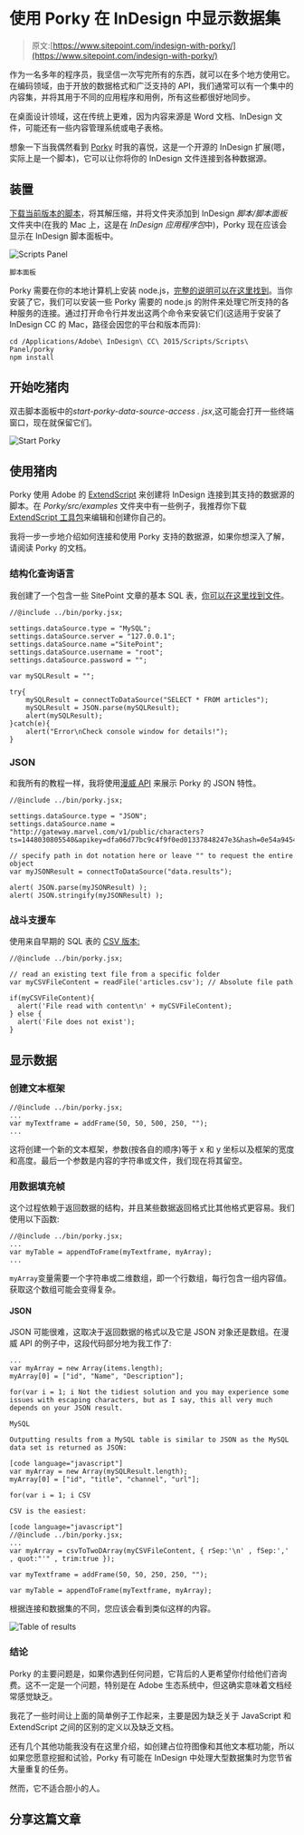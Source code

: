 # 使用 Porky 在 InDesign 中显示数据集

> 原文:[https://www.sitepoint.com/indesign-with-porky/](https://www.sitepoint.com/indesign-with-porky/)

作为一名多年的程序员，我坚信一次写完所有的东西，就可以在多个地方使用它。在编码领域，由于开放的数据格式和广泛支持的 API，我们通常可以有一个集中的内容集，并将其用于不同的应用程序和用例，所有这些都很好地同步。

在桌面设计领域，这在传统上更难，因为内容来源是 Word 文档、InDesign 文件，可能还有一些内容管理系统或电子表格。

想象一下当我偶然看到 [Porky](http://porky.io/) 时我的喜悦，这是一个开源的 InDesign 扩展(嗯，实际上是一个脚本)，它可以让你将你的 InDesign 文件连接到各种数据源。

## 装置

[下载当前版本的脚本](https://github.com/Schreiber-und-Freunde/porky/archive/master.zip)，将其解压缩，并将文件夹添加到 InDesign *脚本/脚本面板*文件夹中(在我的 Mac 上，这是在 *InDesign 应用程序包*中)，Porky 现在应该会显示在 InDesign 脚本面板中。

![Scripts Panel](../Images/a983dad0919296541bac4d35d046f182.png)

<small>脚本面板</small>

Porky 需要在你的本地计算机上安装 node.js，[完整的说明可以在这里找到](https://nodejs.org/en/)。当你安装了它，我们可以安装一些 Porky 需要的 node.js 的附件来处理它所支持的各种服务的连接。通过打开命令行并发出这两个命令来安装它们(这适用于安装了 InDesign CC 的 Mac，路径会因您的平台和版本而异):

```
cd /Applications/Adobe\ InDesign\ CC\ 2015/Scripts/Scripts\ Panel/porky
npm install
```

## 开始吃猪肉

双击脚本面板中的*start-porky-data-source-access . jsx*,这可能会打开一些终端窗口，现在就保留它们。

![Start Porky](../Images/7e91fe23baa1b219213fc16e35ab11bc.png)

## 使用猪肉

Porky 使用 Adobe 的 [ExtendScript](http://www.adobe.com/devnet/scripting.html) 来创建将 InDesign 连接到其支持的数据源的脚本。在 *Porky/src/examples* 文件夹中有一些例子，我推荐你下载 [ExtendScript 工具包](https://creative.adobe.com/products/download/estk)来编辑和创建你自己的。

我将一步一步地介绍如何连接和使用 Porky 支持的数据源，如果你想深入了解，请阅读 Porky 的文档。

### 结构化查询语言

我创建了一个包含一些 SitePoint 文章的基本 SQL 表，[你可以在这里找到文件](https://github.com/alexmwalker/porky.io-2/blob/master/SitePoint_2015-12-14.sql)。

```
//@include ../bin/porky.jsx;

settings.dataSource.type = "MySQL";
settings.dataSource.server = "127.0.0.1";
settings.dataSource.name ="SitePoint";
settings.dataSource.username = "root";
settings.dataSource.password = "";

var mySQLResult = "";

try{
    mySQLResult = connectToDataSource("SELECT * FROM articles");
    mySQLResult = JSON.parse(mySQLResult);
    alert(mySQLResult);
}catch(e){
    alert("Error\nCheck console window for details!");
}
```

### JSON

和我所有的教程一样，我将使用[漫威 API](http://developer.marvel.com/) 来展示 Porky 的 JSON 特性。

```
//@include ../bin/porky.jsx;

settings.dataSource.type = "JSON";
settings.dataSource.name = "http://gateway.marvel.com/v1/public/characters?ts=1448030805540&apikey=dfa06d77bc9c4f9f0ed01337848247e3&hash=0e54a94548adeb07b97e3e3428c6956f&limit=10";

// specify path in dot notation here or leave "" to request the entire object
var myJSONResult = connectToDataSource("data.results");

alert( JSON.parse(myJSONResult) );
alert( JSON.stringify(myJSONResult) );
```

### 战斗支援车

使用来自早期的 SQL 表的 [CSV 版本:](https://uploads.sitepoint.com/wp-content/uploads/2016/01/1453347338articles.csv)

```
//@include ../bin/porky.jsx;

// read an existing text file from a specific folder
var myCSVFileContent = readFile('articles.csv'); // Absolute file path

if(myCSVFileContent){
  alert('File read with content\n' + myCSVFileContent);
} else {
  alert('File does not exist');
}
```

## 显示数据

### 创建文本框架

```
//@include ../bin/porky.jsx;
...
var myTextframe = addFrame(50, 50, 500, 250, "");
...
```

这将创建一个新的文本框架，参数(按各自的顺序)等于 x 和 y 坐标以及框架的宽度和高度。最后一个参数是内容的字符串或文件，我们现在将其留空。

### 用数据填充帧

这个过程依赖于返回数据的结构，并且某些数据返回格式比其他格式更容易。我们使用以下函数:

```
//@include ../bin/porky.jsx;
...
var myTable = appendToFrame(myTextframe, myArray);
...
```

`myArray`变量需要一个字符串或二维数组，即一个行数组，每行包含一组内容值。获取这个数组可能会变得复杂。

#### JSON

JSON 可能很难，这取决于返回数据的格式以及它是 JSON 对象还是数组。在漫威 API 的例子中，这段代码部分地为我工作了:

```
...
var myArray = new Array(items.length);
myArray[0] = ["id", "Name", "Description"];

for(var i = 1; i Not the tidiest solution and you may experience some issues with escaping characters, but as I say, this all very much depends on your JSON result.

MySQL

Outputting results from a MySQL table is similar to JSON as the MySQL data set is returned as JSON:

[code language="javascript"]
var myArray = new Array(mySQLResult.length);
myArray[0] = ["id", "title", "channel", "url"];

for(var i = 1; i CSV

CSV is the easiest:

[code language="javascript"]
//@include ../bin/porky.jsx;
...
var myArray = csvToTwoDArray(myCSVFileContent, { rSep:'\n' , fSep:',' , quot:"'" , trim:true });

var myTextframe = addFrame(50, 50, 250, 250, "");

var myTable = appendToFrame(myTextframe, myArray);
```

根据连接和数据集的不同，您应该会看到类似这样的内容。

![Table of results](../Images/301e9ccad5b3816f60b696aaaf849e12.png)

### 结论

Porky 的主要问题是，如果你遇到任何问题，它背后的人更希望你付给他们咨询费。这不一定是一个问题，特别是在 Adobe 生态系统中，但这确实意味着文档经常感觉缺乏。

我花了一些时间让上面的简单例子工作起来，主要是因为缺乏关于 JavaScript 和 ExtendScript 之间的区别的定义以及缺乏文档。

还有几个其他功能我没有在这里介绍，如创建占位符图像和其他文本框功能，所以如果您愿意挖掘和试验，Porky 有可能在 InDesign 中处理大型数据集时为您节省大量重复的任务。

然而，它不适合胆小的人。

## 分享这篇文章